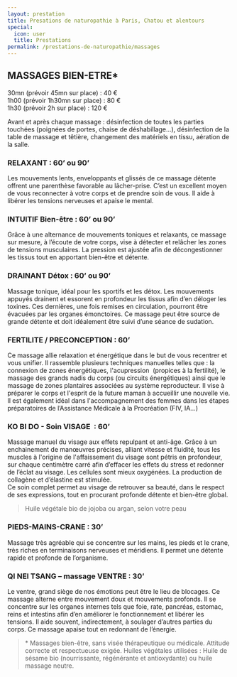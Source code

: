 ```yaml
---
layout: prestation
title: Presations de naturopathie à Paris, Chatou et alentours
special:
  icon: user
  title: Prestations
permalink: /prestations-de-naturopathie/massages
---
```


## MASSAGES BIEN-ETRE\*

30mn (prévoir 45mn sur place) : 40 €  
1h00 (prévoir 1h30mn sur place) : 80 €  
1h30 (prévoir 2h sur place) : 120 €  

Avant et après chaque massage :
désinfection de toutes les parties touchées (poignées de portes, chaise de déshabillage...),
désinfection de la table de massage et têtière,
changement des matériels en tissu,
aération de la salle. 

### RELAXANT : 60’ ou 90’ 
Les mouvements lents, enveloppants et glissés de ce massage détente offrent une parenthèse favorable au lâcher-prise. C’est un excellent moyen de vous reconnecter à votre corps et de prendre soin de vous. Il aide à libérer les tensions nerveuses et apaise le mental.

### INTUITIF Bien-être : 60’ ou 90’
Grâce à une alternance de mouvements toniques et relaxants, ce massage sur mesure, à l’écoute de votre corps, vise à détecter et relâcher les zones de tensions musculaires. La pression est ajustée afin de décongestionner les tissus tout en apportant bien-être et détente.

### DRAINANT Détox : 60’ ou 90’
Massage tonique, idéal pour les sportifs et les détox. Les mouvements appuyés drainent et essorent en profondeur les tissus afin d’en déloger les toxines. Ces dernières, une fois remises en circulation, pourront être évacuées par les organes émonctoires. Ce massage peut être source de grande détente et doit idéalement être suivi d’une séance de sudation.

### FERTILITE / PRECONCEPTION : 60’
Ce massage allie relaxation et énergétique dans le but de vous recentrer et vous unifier. Il rassemble plusieurs techniques manuelles telles que : la connexion de zones énergétiques, l'acupression  (propices à la fertilité), le massage des grands nadis du corps (ou circuits énergétiques) ainsi que le massage de zones plantaires associées au système reproducteur. Il vise à préparer le corps et l'esprit de la future maman à accueillir une nouvelle vie.  Il est également idéal dans l'accompagnement des femmes dans les étapes préparatoires de l’Assistance Médicale à la Procréation (FIV, IA…)

### KO BI DO - Soin VISAGE  : 60’ 
Massage manuel du visage aux effets repulpant et anti-âge. Grâce à un enchainement de manœuvres précises, alliant vitesse et fluidité, tous les muscles à l'origine de l'affaissement du visage sont pétris en profondeur, sur chaque centimètre carré afin d’effacer les effets du stress et redonner de l’éclat au visage. Les cellules sont mieux oxygénées. La production de collagène et d’élastine est stimulée.  
Ce soin complet permet au visage de retrouver sa beauté, dans le respect de ses expressions, tout en procurant profonde détente et bien-être global.
> Huile végétale bio de jojoba ou argan, selon votre peau

### PIEDS-MAINS-CRANE : 30’
Massage très agréable qui se concentre sur les mains, les pieds et le crane, très riches en terminaisons nerveuses et méridiens. Il permet une détente rapide et profonde de l’organisme.

### QI NEI TSANG – massage VENTRE : 30’
Le ventre, grand siège de nos émotions peut être le lieu de blocages. Ce massage alterne entre mouvement doux et mouvements profonds. Il se concentre sur les organes internes tels que foie, rate, pancréas, estomac, reins et intestins afin d’en améliorer le fonctionnement et libérer les tensions. Il aide souvent, indirectement, à soulager d’autres parties du corps. Ce massage apaise tout en redonnant de l’énergie.



> \* Massages bien-être, sans visée thérapeutique ou médicale.
> Attitude correcte et respectueuse exigée.
> Huiles végétales utilisées : Huile de sésame bio (nourrissante, régénérante et antioxydante) ou huile massage neutre.
